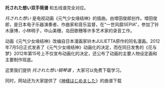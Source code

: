 

**托された想い双手简谱** 和五线谱完全对应。

_托された想い_
是电视动画《元气少女缘结神》的插曲。由增田俊郎创作。增田俊郎，是日本电子乐器演奏者、作曲家和音乐监督，在“一世风靡SEPIA”，参加了铃木康博，小林明子，中山美穗，岛田歌穗等许多艺术家的录音工作。

动画《元气少女缘结神》改编自日本漫画家铃木JULIETTA原作的同名漫画。2012年7月5日正式发表了《元气少女缘结神》动画化的决定，而在同日发售的《花与梦》2012年第15号上不仅宣布动画化的决定，还公布了动画的主要人物设定画和主要制作班底。

这里我们提供 _托された想い钢琴谱_ ，大家可以免费下载学习。

同时，网站还为大家提供了《[神様はじめました](Music-3902-神様はじめました-神様はじめました-OP-元气少女缘结神-OP.html
"神様はじめました")》的曲谱下载


